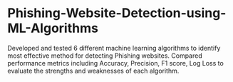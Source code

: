 # Phishing-Website-Detection-using-ML-Algorithms
Developed and tested 6 different machine learning algorithms to identify most effective method for detecting Phishing websites. Compared performance metrics including Accuracy, Precision, F1 score, Log Loss to evaluate the strengths and weaknesses of each algorithm.
